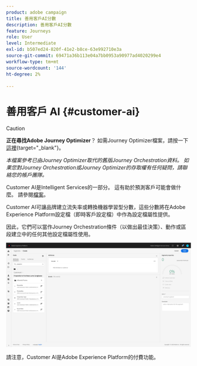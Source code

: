 ```yaml
---
product: adobe campaign
title: 善用客戶AI分數
description: 善用客戶AI分數
feature: Journeys
role: User
level: Intermediate
exl-id: b507ed24-820f-41e2-b8ce-63e992710e3a
source-git-commit: 69471a36b113e04a7bb0953a90977ad4020299e4
workflow-type: tm+mt
source-wordcount: '144'
ht-degree: 2%

---
```


# 善用客戶 AI {#customer-ai}


>[!CAUTION]
>
>**正在尋找Adobe Journey Optimizer**？ 如需Journey Optimizer檔案，請按一下[這裡](https://experienceleague.adobe.com/zh-hant/docs/journey-optimizer/using/ajo-home){target="_blank"}。
>
>
>_本檔案參考已由Journey Optimizer取代的舊版Journey Orchestration資料。 如果您對Journey Orchestration或Journey Optimizer的存取權有任何疑問，請聯絡您的帳戶團隊。_


Customer AI是Intelligent Services的一部分。 這有助於預測客戶可能會做什麼。 請參閱[檔案](https://experienceleague.adobe.com/docs/experience-platform/intelligent-services/customer-ai/overview.html?lang=zh-Hant)。

Customer AI可讓品牌建立流失率或轉換機器學習型分數，這些分數將在Adobe Experience Platform設定檔（即時客戶設定檔）中作為設定檔屬性提供。

因此，它們可以當作Journey Orchestration條件（以做出最佳決策）、動作或區段建立中的任何其他設定檔屬性使用。

![](../assets/customer-ai.png)

請注意，Customer AI是Adobe Experience Platform的付費功能。
